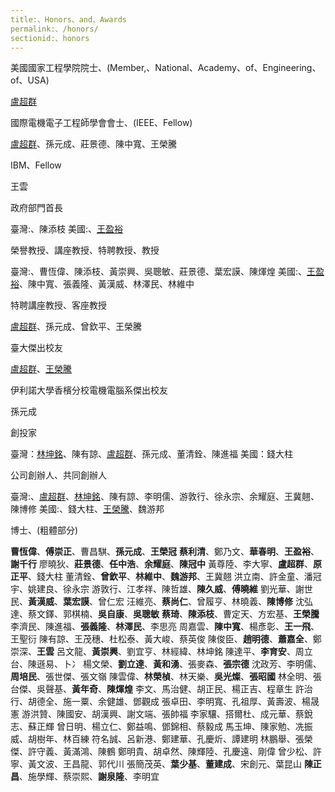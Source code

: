 ```yaml
---
title:、Honors、and、Awards
permalink:、/honors/
sectionid:、honors
---
```

美國國家工程學院院士、(Member,、National、Academy、of、Engineering、of、USA)

[盧超群](/classmates/盧超群/)

國際電機電子工程師學會會士、(IEEE、Fellow)

[盧超群](/classmates/盧超群/)、孫元成、莊景德、陳中寬、王榮騰

IBM、Fellow

王雲

政府部門首長

臺灣:、陳添枝
美國:、[王盈裕](/classmates/王盈裕/)

榮譽教授、講座教授、特聘教授、教授

臺灣:、曹恆偉、陳添枝、黃崇興、吳聰敏、莊景德、葉宏謨、陳煇煌
美國:、[王盈裕](/classmates/王盈裕/)、陳中寬、張義隆、黃漢威、林澤民、林維中

特聘講座教授、客座教授

[盧超群](/classmates/盧超群/)、孫元成、曾欽平、王榮騰

臺大傑出校友

[盧超群](/classmates/盧超群/)、[王榮騰](/classmates/王榮騰/)

伊利諾大學香檳分校電機電腦系傑出校友

孫元成

創投家

臺灣：[林坤銘](/classmates/林坤銘/)、陳有諒、[盧超群](/classmates/盧超群/)、孫元成、董清銓、陳進福
美國：錢大柱

公司創辦人、共同創辦人

臺灣:、[盧超群](/classmates/盧超群/)、[林坤銘](/classmates/林坤銘/)、陳有諒、李明儒、游敦行、徐永宗、余耀庭、王冀翹、陳博修
美國:、錢大柱、[王榮騰](/classmates/王榮騰/)、魏游邦

博士、(粗體部分)

**曹恆偉**、**傅崇正**、曹昌騏、**孫元成**、**王榮冠**
**蔡利清**、鄭乃文、**華春明**、**王盈裕**、**謝千行**
廖曉狄、**莊景德**、**任中浩**、**余耀庭**、**陳冠中**
黃尊陸、李大寧、**盧超群**、**原正平**、錢大柱
董清銓、**曾欽平**、**林維中**、**魏游邦**、王冀翹
洪立南、許金童、潘冠宇、姚建良、徐永宗
游敦行、江孝祥、陳哲雄、**陳久威**、**傅曉維**
劉光華、謝世民、**黃漢威**、**葉宏謨**、曾仁宏
汪維亮、**蔡尚仁**、曾履亨、林曉義、**陳博修**
沈弘達、蔡文鐸、郭棋楠、**吳自康**、**吳聰敏**
**蔡琦**、**陳添枝**、曹定天、方宏基、**王榮騰**
李濟民、陳進福、**張義隆**、**林澤民**、李思亮
周嘉雲、**陳中寬**、楊彥彰、**王一飛**、王聖衍
陳有諒、王茂穗、杜松泰、黃大峻、蔡英俊
陳俊臣、**趙明德**、**蕭嘉全**、鄭崇深、**王雲**
呂文龍、**黃崇興**、劉宜亨、林經緯、林坤銘
陳達平、**李育安**、周立台、陳遜易、卜冫
楊文榮、**劉立達**、**黃和湧**、張麥森、**張宗德**
沈政芳、李明儒、**周培民**、張世傑、張文嶺
陳雲偉、**林榮楨**、林天樂、**吳光燦**、**張昭國**
林全明、張台傑、吳聲基、**黃年奇**、**陳煇煌**
李文、馬治健、胡正民、楊正吉、程章生
許治行、胡德全、施一粟、余健雄、鄧觀成
張卓田、李明寬、孔祖厚、黃壽波、楊晟憲
游洪贊、陳國安、胡漢興、謝文端、張帥福
李家驤、搭爾杜、成元華、蔡銳志、蘇正輝
曾日明、楊立仁、鄭益鳴、鄧錦相、蔡毅成
馬玉坤、陳家勉、冼振威、胡樹年、林百練
符名誠、呂新港、鄭建華、孔慶炘、譚建明
林鵬舉、張榮傑、許守義、黃滿鴻、陳鶴
鄭明貴、胡卓然、陳輝陸、孔慶遠、剛偉
曾少松、許寧、黃文波、王昌龍、郭代川
張簡茂英、**葉少基**、**董建成**、宋創元、葉昆山
**陳正昌**、施學輝、蔡崇熙、**謝泉隆**、李明宜
